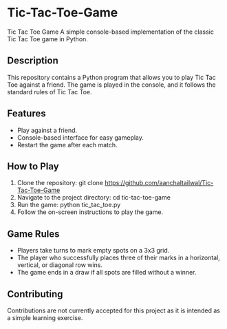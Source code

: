 # Tic-Tac-Toe-Game

Tic Tac Toe Game
A simple console-based implementation of the classic Tic Tac Toe game in Python.

## Description
This repository contains a Python program that allows you to play Tic Tac Toe against a friend. The game is played in the console, 
and it follows the standard rules of Tic Tac Toe.

## Features
- Play against a friend.
- Console-based interface for easy gameplay.
- Restart the game after each match.

## How to Play

1. Clone the repository:
git clone https://github.com/aanchaltailwal/Tic-Tac-Toe-Game
2. Navigate to the project directory:
cd tic-tac-toe-game
3. Run the game:
python tic_tac_toe.py
4. Follow the on-screen instructions to play the game.

## Game Rules
- Players take turns to mark empty spots on a 3x3 grid.
- The player who successfully places three of their marks in a horizontal, vertical, or diagonal row wins.
- The game ends in a draw if all spots are filled without a winner.

## Contributing
Contributions are not currently accepted for this project as it is intended as a simple learning exercise.

